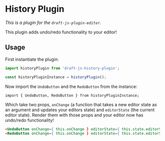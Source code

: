 # History Plugin

*This is a plugin for the `draft-js-plugin-editor`.*

This plugin adds undo/redo functionality to your editor!

## Usage

First instantiate the plugin:

```js
import historyPlugin from 'draft-js-history-plugin';

const historyPluginInstance = historyPlugin();
```

Now import the `UndoButton` and the `RedoButton` from the instance:

```JS
import { UndoButton, RedoButton } from historyPluginInstance;
```

Which take two props, `onChange` (a function that takes a new editor state as an argument and updates your editors state) and `editorState` (the current editor state). Render them with those props and your editor now has undo/redo functionality!

```HTML
<UndoButton onChange={ this.onChange } editorState={ this.state.editorState } />
<RedoButton onChange={ this.onChange } editorState={ this.state.editorState } />
```
